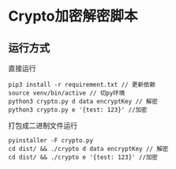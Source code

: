 # Crypto加密解密脚本

## 运行方式

直接运行

```shell
pip3 install -r requirement.txt // 更新依赖
source venv/bin/active // 切py环境
python3 crypto.py d data encryptKey // 解密
python3 crypto.py e '{test: 123}' //加密
```

打包成二进制文件运行

```
pyinstaller -F crypto.py
cd dist/ && ./crypto d data encryptKey // 解密
cd dist/ && ./crypto e '{test: 123}' //加密
```

